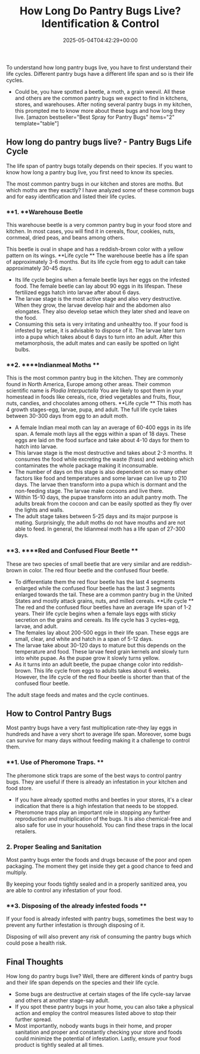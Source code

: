 ﻿---
layout: post
title: How Long Do Pantry Bugs Live? Identification & Control
date: '2025-05-04T04:42:29+00:00'
categories:
- Guide
- Moths
tags: []
slug: /how-long-do-pantry-bugs-live/
lastmod: 2025-05-07T12:21:27+03:00
---

To understand how long pantry bugs live, you have to first understand their life cycles. Different pantry bugs have a different life span and so is their life cycles.
- Could be, you have spotted a beetle, a moth, a grain weevil. All these and others are the common pantry bugs we expect to find in kitchens, stores, and warehouses.
After noting several pantry bugs in my kitchen, this prompted me to know more about these bugs and how long they live.
[amazon bestseller="Best Spray for Pantry Bugs" items="2" template="table"]
## How long do pantry bugs live? - Pantry Bugs Life Cycle
The life span of pantry bugs totally depends on their species. If you want to know how long a pantry bug live, you first need to know its species.

The most common pantry bugs in our kitchen and stores are moths. But which moths are they exactly? I have analyzed some of these common bugs and for easy identification and listed their life cycles.
### **1. ****Warehouse Beetle**
This warehouse beetle is a very common pantry bug in your food store and kitchen. In most cases, you will find it in cereals, flour, cookies, nuts, cornmeal, dried peas, and beans among others.

This beetle is oval in shape and has a reddish-brown color with a yellow pattern on its wings.
**Life cycle **
The warehouse beetle has a life span of approximately 3-6 months. But its life cycle from egg to adult can take approximately 30-45 days.
- Its life cycle begins when a female beetle lays her eggs on the infested food. The female beetle can lay about 90 eggs in its lifespan. These fertilized eggs hatch into larvae after about 6 days.
- The larvae stage is the most active stage and also very destructive. When they grow, the larvae develop hair and the abdomen also elongates. They also develop setae which they later shed and leave on the food.
- Consuming this seta is very irritating and unhealthy too. If your food is infested by setae, it is advisable to dispose of it.
The larvae later turn into a pupa which takes about 6 days to turn into an adult. After this metamorphosis, the adult mates and can easily be spotted on light bulbs.
### **2. ****Indianmeal Moths **
This is the most common pantry bug in the kitchen. They are commonly found in North America, Europe among other areas. Their common scientific name is
*Plodia Interpuctella*
You are likely to spot them in your homestead in foods like cereals, rice, dried vegetables and fruits, flour, nuts, candies, and chocolates among others.
**Life cycle **
This moth has 4 growth stages-egg, larvae, pupa, and adult. The full life cycle takes between 30-300 days from egg to an adult moth.
- A female Indian meal moth can lay an average of 60-400 eggs in its life span. A female moth lays all the eggs within a span of 18 days. These eggs are laid on the food surface and take about 4-10 days for them to hatch into larvae.
- This larvae stage is the most destructive and takes about 2-3 months. It consumes the food while excreting the waste (frass) and webbing which contaminates the whole package making it inconsumable.
- The number of days on this stage is also dependent on so many other factors like food and temperatures and some larvae can live up to 210 days.
The larvae then transform into a pupa which is dormant and the non-feeding stage. The larvae make cocoons and live there.
- Within 15-10 days, the pupae transform into an adult pantry moth. The adults break from the cocoon and can be easily spotted as they fly over the lights and walls.
- The adult stage takes between 5-25 days and its major purpose is mating. Surprisingly, the adult moths do not have mouths and are not able to feed.
In general, the Idianmeal moth has a life span of 27-300 days.
### **3. ****Red and Confused Flour Beetle **
These are two species of small beetle that are very similar and are reddish-brown in color. The red flour beetle and the confused flour beetle.
- To differentiate them the red flour beetle has the last 4 segments enlarged while the confused flour beetle has the last 3 segments enlarged towards the tail.
These are a common pantry bug in the United States and mostly attack grains, nuts, and milled cereals.
**Life cycle **
The red and the confused flour beetles have an average life span of 1-2 years. Their life cycle begins when a female lays eggs with sticky secretion on the grains and cereals. Its life cycle has 3 cycles-egg, larvae, and adult.
- The females lay about 200-500 eggs in their life span. These eggs are small, clear, and white and hatch in a span of 5-12 days.
- The larvae take about 30-120 days to mature but this depends on the temperature and food. These larvae feed grain kernels and slowly turn into white pupae. As the pupae grow it slowly turns yellow.
- As it turns into an adult beetle, the pupae change color into reddish-brown.
This life cycle from eggs to adults takes about 6 weeks. However, the life cycle of the red flour beetle is shorter than that of the confused flour beetle.

The adult stage feeds and mates and the cycle continues.
## How to Control Pantry Bugs
Most pantry bugs have a very fast multiplication rate-they lay eggs in hundreds and have a very short to average life span. Moreover, some bugs can survive for many days without feeding making it a challenge to control them.
### **1. Use of Pheromone Traps. **
The pheromone stick traps are some of the best ways to control pantry bugs. They are useful if there is already an infestation in your kitchen and food store.
- If you have already spotted moths and beetles in your stores, it's a clear indication that there is a high infestation that needs to be stopped.
- Pheromone traps play an important role in stopping any further reproduction and multiplication of the bugs.
It is also chemical-free and also safe for use in your household. You can find these traps in the local retailers.
### 2. Proper Sealing and Sanitation
Most pantry bugs enter the foods and drugs because of the poor and open packaging. The moment they get inside they get a good chance to feed and multiply.

By keeping your foods tightly sealed and in a properly sanitized area, you are able to control any infestation of your food.
### **3. Disposing of the already infested foods **
If your food is already infested with pantry bugs, sometimes the best way to prevent any further infestation is through disposing of it.

Disposing of will also prevent any risk of consuming the pantry bugs which could pose a health risk.
## Final Thoughts
How long do pantry bugs live? Well, there are different kinds of pantry bugs and their life span depends on the species and their life cycle.
- Some bugs are destructive at certain stages of the life cycle-say larvae and others at another stage-say adult.
- If you spot these pantry bugs in your home, you can also take a physical action and employ the control measures listed above to stop their further spread.
- Most importantly, nobody wants bugs in their home, and proper sanitation and proper and constantly checking your store and foods could minimize the potential of infestation.
Lastly, ensure your food product is tightly sealed at all times.